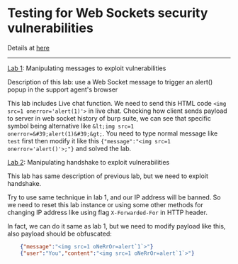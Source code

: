 # Testing for Web Sockets security vulnerabilities

Details at [here](https://portswigger.net/web-security/websockets)

---

[Lab 1](https://portswigger.net/web-security/websockets/lab-manipulating-messages-to-exploit-vulnerabilities): Manipulating messages to exploit vulnerabilities

Description of this lab: use a Web Socket message to trigger an alert() popup in the support agent's browser

This lab includes Live chat function. We need to send this HTML code `<img src=1 onerror='alert(1)'>` in live chat. Checking how client sends payload to server in web socket history of burp suite, we can see that specific symbol being alternative like `&lt;img src=1 onerror=&#39;alert(1)&#39;&gt;`. You need to type normal message like `test` first then modify it like this `{"message":"<img src=1 onerror='alert()'>;"}` and solved the lab.

[Lab 2](https://portswigger.net/web-security/websockets/lab-manipulating-handshake-to-exploit-vulnerabilities): Manipulating handshake to exploit vulnerabilities

This lab has same description of previous lab, but we need to exploit handshake. 

Try to use same technique in lab 1, and our IP address will be banned. So we need to reset this lab instance or using some other methods for changing IP address like using flag `X-Forwarded-For` in HTTP header.

In fact, we can do it same as lab 1, but we need to modify payload like this, also payload should be obfuscated:

```json
    {"message":"<img src=1 oNeRrOr=alert`1`>"}
    {"user":"You","content":"<img src=1 oNeRrOr=alert`1`>"}
``` 



